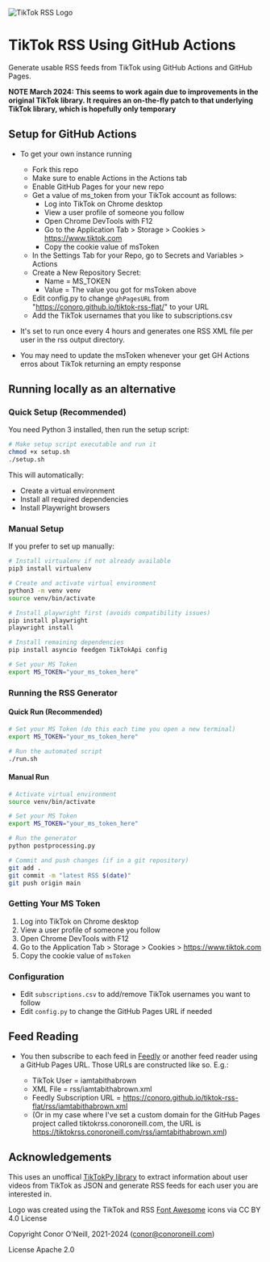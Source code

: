 ![TikTok RSS Logo](https://tiktokrss.conoroneill.com/favicon-32x32.png)
# TikTok RSS Using GitHub Actions

Generate usable RSS feeds from TikTok using GitHub Actions and GitHub Pages.


**NOTE March 2024: This seems to work again due to improvements in the original TikTok library. It requires an on-the-fly patch to that underlying TikTok library, which is hopefully only temporary**

## Setup for GitHub Actions
* To get your own instance running
    * Fork this repo
    * Make sure to enable Actions in the Actions tab
    * Enable GitHub Pages for your new repo
    * Get a value of ms_token from your TikTok account as follows:
        * Log into TikTok on Chrome desktop
        * View a user profile of someone you follow
        * Open Chrome DevTools with F12
        * Go to the Application Tab > Storage > Cookies > https://www.tiktok.com
        * Copy the cookie value of msToken
    * In the Settings Tab for your Repo, go to Secrets and Variables > Actions
    * Create a New Repository Secret:
        * Name = MS_TOKEN
        * Value = The value you got for msToken above 
    * Edit config.py to change `ghPagesURL` from "https://conoro.github.io/tiktok-rss-flat/" to your URL
    * Add the TikTok usernames that you like to subscriptions.csv

* It's set to run once every 4 hours and generates one RSS XML file per user in the rss output directory.
* You may need to update the msToken whenever your get GH Actions erros about TikTok returning an empty response

## Running locally as an alternative

### Quick Setup (Recommended)
You need Python 3 installed, then run the setup script:

```bash
# Make setup script executable and run it
chmod +x setup.sh
./setup.sh
```

This will automatically:
- Create a virtual environment
- Install all required dependencies 
- Install Playwright browsers

### Manual Setup
If you prefer to set up manually:

```bash
# Install virtualenv if not already available
pip3 install virtualenv

# Create and activate virtual environment
python3 -m venv venv
source venv/bin/activate

# Install playwright first (avoids compatibility issues)
pip install playwright
playwright install

# Install remaining dependencies
pip install asyncio feedgen TikTokApi config

# Set your MS Token
export MS_TOKEN="your_ms_token_here"
```

### Running the RSS Generator

#### Quick Run (Recommended)
```bash
# Set your MS Token (do this each time you open a new terminal)
export MS_TOKEN="your_ms_token_here"

# Run the automated script
./run.sh
```

#### Manual Run
```bash
# Activate virtual environment
source venv/bin/activate

# Set your MS Token 
export MS_TOKEN="your_ms_token_here"

# Run the generator
python postprocessing.py

# Commit and push changes (if in a git repository)
git add .
git commit -m "latest RSS $(date)"
git push origin main
```

### Getting Your MS Token
1. Log into TikTok on Chrome desktop
2. View a user profile of someone you follow
3. Open Chrome DevTools with F12
4. Go to the Application Tab > Storage > Cookies > https://www.tiktok.com
5. Copy the cookie value of `msToken`

### Configuration
- Edit `subscriptions.csv` to add/remove TikTok usernames you want to follow
- Edit `config.py` to change the GitHub Pages URL if needed

## Feed Reading
* You then subscribe to each feed in [Feedly](https://www.feedly.com) or another feed reader using a GitHub Pages URL. Those URLs are constructed like so. E.g.:

    * TikTok User = iamtabithabrown
    * XML File = rss/iamtabithabrown.xml
    * Feedly Subscription URL = https://conoro.github.io/tiktok-rss-flat/rss/iamtabithabrown.xml
    * (Or in my case where I've set a custom domain for the GitHub Pages project called tiktokrss.conoroneill.com, the URL is https://tiktokrss.conoroneill.com/rss/iamtabithabrown.xml)

## Acknowledgements
This uses an unoffical [TikTokPy library](https://github.com/davidteather/TikTok-Api) to extract information about user videos from TikTok as JSON and generate RSS feeds for each user you are interested in.

Logo was created using the TikTok and RSS [Font Awesome](https://fontawesome.com/license/free) icons via CC BY 4.0 License

Copyright Conor O'Neill, 2021-2024 (conor@conoroneill.com)

License Apache 2.0

